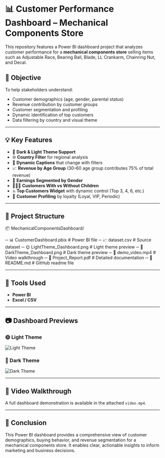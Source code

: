 # 📊 Customer Performance Dashboard – Mechanical Components Store

This repository features a Power BI dashboard project that analyzes customer performance for a **mechanical components store** selling items such as Adjustable Race, Bearing Ball, Blade, LL Crankarm, Chainring Nut, and Decal.

## 🎯 Objective

To help stakeholders understand:
- Customer demographics (age, gender, parental status)
- Revenue contribution by customer groups
- Customer segmentation and profiling
- Dynamic identification of top customers
- Data filtering by country and visual theme

---

## 💡 Key Features

- 🌙 **Dark & Light Theme Support**
- 🌐 **Country Filter** for regional analysis
- 🔄 **Dynamic Captions** that change with filters
- 📈 **Revenue by Age Group** (30–60 age group contributes 75% of total revenue)
- 🚻 **Earnings Segmented by Gender**
- 👨‍👩‍👧 **Customers With vs Without Children**
- 🔝 **Top Customers Widget** with dynamic control (Top 3, 4, 6, etc.)
- 🧩 **Customer Profiling** by loyalty (Loyal, VIP, Periodic)

---

## 📁 Project Structure

📦 MechanicalComponentsDashboard/

─ 📊 CustomerDashboard.pbix # Power BI file
─ 📈 dataset.csv # Source dataset
─ 🌞 LightTheme_Dashboard.png # Light theme preview
─ 🌚 DarkTheme_Dashboard.png # Dark theme preview
─ 🎥 demo_video.mp4 # Video walkthrough
─ 📄 Project_Report.pdf # Detailed documentation
─ 📘 README.md # GitHub readme file



---

## 🧰 Tools Used

- **Power BI**
- **Excel / CSV**

---

## 📷 Dashboard Previews

### 🌞 Light Theme

![Light Theme]([LightTheme_Dashboard.png](https://github.com/sayedsoliman0047/CustomerPerformanceDashboard-Power-Bi-/blob/main/Light%20Theme%20Dashboard.png))

### 🌚 Dark Theme

![Dark Theme]([DarkTheme_Dashboard.png](https://github.com/sayedsoliman0047/CustomerPerformanceDashboard-Power-Bi-/blob/main/Light%20Theme%20Dashboard.png))

---

## 🎥 Video Walkthrough

A full dashboard demonstration is available in the attached `video.mp4`.

---

## 📌 Conclusion

This Power BI dashboard provides a comprehensive view of customer demographics, buying behavior, and revenue segmentation for a mechanical components store. It enables clear, actionable insights to inform marketing and business decisions.

